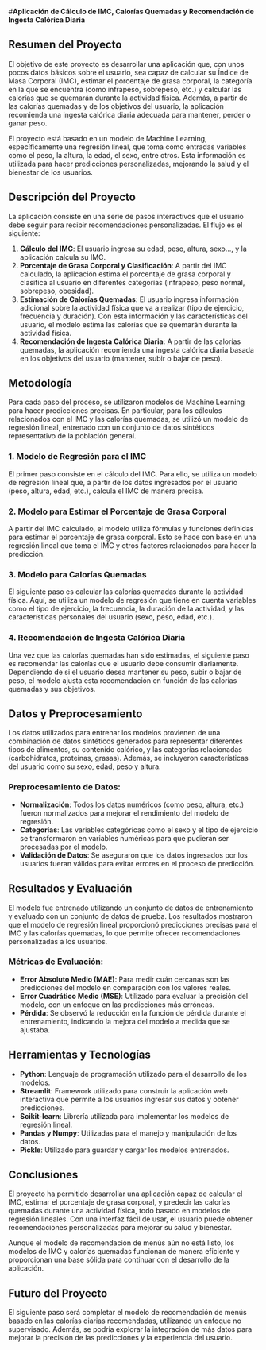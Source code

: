 
#**Aplicación de Cálculo de IMC, Calorías Quemadas y Recomendación de Ingesta Calórica Diaria**

## Resumen del Proyecto

El objetivo de este proyecto es desarrollar una aplicación que, con unos pocos datos básicos sobre el usuario, sea capaz de calcular su Índice de Masa Corporal (IMC), estimar el porcentaje de grasa corporal, la categoría en la que se encuentra (como infrapeso, sobrepeso, etc.) y calcular las calorías que se quemarán durante la actividad física. Además, a partir de las calorías quemadas y de los objetivos del usuario, la aplicación recomienda una ingesta calórica diaria adecuada para mantener, perder o ganar peso.

El proyecto está basado en un modelo de Machine Learning, específicamente una regresión lineal, que toma como entradas variables como el peso, la altura, la edad, el sexo, entre otros. Esta información es utilizada para hacer predicciones personalizadas, mejorando la salud y el bienestar de los usuarios.

## Descripción del Proyecto

La aplicación consiste en una serie de pasos interactivos que el usuario debe seguir para recibir recomendaciones personalizadas. El flujo es el siguiente:

1. **Cálculo del IMC**: El usuario ingresa su edad, peso, altura, sexo..., y la aplicación calcula su IMC.
2. **Porcentaje de Grasa Corporal y Clasificación**: A partir del IMC calculado, la aplicación estima el porcentaje de grasa corporal y clasifica al usuario en diferentes categorías (infrapeso, peso normal, sobrepeso, obesidad).
3. **Estimación de Calorías Quemadas**: El usuario ingresa información adicional sobre la actividad física que va a realizar (tipo de ejercicio, frecuencia y duración). Con esta información y las características del usuario, el modelo estima las calorías que se quemarán durante la actividad física.
4. **Recomendación de Ingesta Calórica Diaria**: A partir de las calorías quemadas, la aplicación recomienda una ingesta calórica diaria basada en los objetivos del usuario (mantener, subir o bajar de peso).

## Metodología

Para cada paso del proceso, se utilizaron modelos de Machine Learning para hacer predicciones precisas. En particular, para los cálculos relacionados con el IMC y las calorías quemadas, se utilizó un modelo de regresión lineal, entrenado con un conjunto de datos sintéticos representativo de la población general.

### 1. **Modelo de Regresión para el IMC**
El primer paso consiste en el cálculo del IMC. Para ello, se utiliza un modelo de regresión lineal que, a partir de los datos ingresados por el usuario (peso, altura, edad, etc.), calcula el IMC de manera precisa. 

### 2. **Modelo para Estimar el Porcentaje de Grasa Corporal**
A partir del IMC calculado, el modelo utiliza fórmulas y funciones definidas para estimar el porcentaje de grasa corporal. Esto se hace con base en una regresión lineal que toma el IMC y otros factores relacionados para hacer la predicción.

### 3. **Modelo para Calorías Quemadas**
El siguiente paso es calcular las calorías quemadas durante la actividad física. Aquí, se utiliza un modelo de regresión que tiene en cuenta variables como el tipo de ejercicio, la frecuencia, la duración de la actividad, y las características personales del usuario (sexo, peso, edad, etc.).

### 4. **Recomendación de Ingesta Calórica Diaria**
Una vez que las calorías quemadas han sido estimadas, el siguiente paso es recomendar las calorías que el usuario debe consumir diariamente. Dependiendo de si el usuario desea mantener su peso, subir o bajar de peso, el modelo ajusta esta recomendación en función de las calorías quemadas y sus objetivos.

## Datos y Preprocesamiento

Los datos utilizados para entrenar los modelos provienen de una combinación de datos sintéticos generados para representar diferentes tipos de alimentos, su contenido calórico, y las categorías relacionadas (carbohidratos, proteínas, grasas). Además, se incluyeron características del usuario como su sexo, edad, peso y altura.

### Preprocesamiento de Datos:
- **Normalización**: Todos los datos numéricos (como peso, altura, etc.) fueron normalizados para mejorar el rendimiento del modelo de regresión.
- **Categorías**: Las variables categóricas como el sexo y el tipo de ejercicio se transformaron en variables numéricas para que pudieran ser procesadas por el modelo.
- **Validación de Datos**: Se aseguraron que los datos ingresados por los usuarios fueran válidos para evitar errores en el proceso de predicción.

## Resultados y Evaluación

El modelo fue entrenado utilizando un conjunto de datos de entrenamiento y evaluado con un conjunto de datos de prueba. Los resultados mostraron que el modelo de regresión lineal proporcionó predicciones precisas para el IMC y las calorías quemadas, lo que permite ofrecer recomendaciones personalizadas a los usuarios.

### Métricas de Evaluación:
- **Error Absoluto Medio (MAE)**: Para medir cuán cercanas son las predicciones del modelo en comparación con los valores reales.
- **Error Cuadrático Medio (MSE)**: Utilizado para evaluar la precisión del modelo, con un enfoque en las predicciones más erróneas.
- **Pérdida**: Se observó la reducción en la función de pérdida durante el entrenamiento, indicando la mejora del modelo a medida que se ajustaba.

## Herramientas y Tecnologías

- **Python**: Lenguaje de programación utilizado para el desarrollo de los modelos.
- **Streamlit**: Framework utilizado para construir la aplicación web interactiva que permite a los usuarios ingresar sus datos y obtener predicciones.
- **Scikit-learn**: Librería utilizada para implementar los modelos de regresión lineal.
- **Pandas y Numpy**: Utilizadas para el manejo y manipulación de los datos.
- **Pickle**: Utilizado para guardar y cargar los modelos entrenados.

## Conclusiones

El proyecto ha permitido desarrollar una aplicación capaz de calcular el IMC, estimar el porcentaje de grasa corporal, y predecir las calorías quemadas durante una actividad física, todo basado en modelos de regresión lineales. Con una interfaz fácil de usar, el usuario puede obtener recomendaciones personalizadas para mejorar su salud y bienestar.

Aunque el modelo de recomendación de menús aún no está listo, los modelos de IMC y calorías quemadas funcionan de manera eficiente y proporcionan una base sólida para continuar con el desarrollo de la aplicación.

## Futuro del Proyecto

El siguiente paso será completar el modelo de recomendación de menús basado en las calorías diarias recomendadas, utilizando un enfoque no supervisado. Además, se podría explorar la integración de más datos para mejorar la precisión de las predicciones y la experiencia del usuario.

